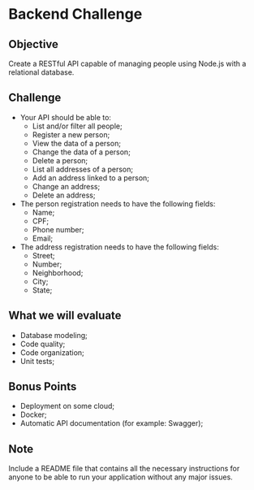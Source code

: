 # Backend Challenge

## Objective
Create a RESTful API capable of managing people using Node.js with a relational database.

## Challenge
- Your API should be able to:
  - List and/or filter all people;
  - Register a new person;
  - View the data of a person;
  - Change the data of a person;
  - Delete a person;
  - List all addresses of a person;
  - Add an address linked to a person;
  - Change an address;
  - Delete an address;
- The person registration needs to have the following fields:
  - Name;
  - CPF;
  - Phone number;
  - Email;
- The address registration needs to have the following fields:
  - Street;
  - Number;
  - Neighborhood;
  - City;
  - State;

## What we will evaluate
- Database modeling;
- Code quality;
- Code organization;
- Unit tests;

## Bonus Points
- Deployment on some cloud;
- Docker;
- Automatic API documentation (for example: Swagger);

## Note
Include a README file that contains all the necessary instructions for anyone to be able to run your application without any major issues.
